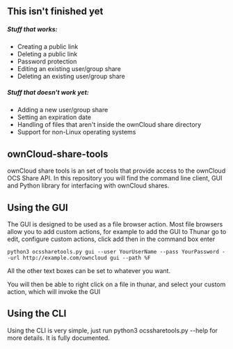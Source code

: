 ## This isn't finished yet
##### Stuff that works:
* Creating a public link
* Deleting a public link
* Password protection
* Editing an existing user/group share
* Deleting an existing user/group share

##### Stuff that doesn't work yet:
* Adding a new user/group share
* Setting an expiration date
* Handling of files that aren't inside the ownCloud share directory
* Support for non-Linux operating systems

## ownCloud-share-tools

ownCloud share tools is an set of tools that provide access to the ownCloud OCS Share API. In this repository you will find the command line client, GUI and Python library for interfacing with ownCloud shares.

## Using the GUI

The GUI is designed to be used as a file browser action. Most file browsers allow you to add custom actions, for example to add the GUI to Thunar go to edit, configure custom actions, click add then in the command box enter

`python3 ocssharetools.py gui --user YourUserName --pass YourPassword --url http://example.com/owncloud gui --path %F`

All the other text boxes can be set to whatever you want.

You will then be able to right click on a file in thunar, and select your custom action, which will invoke the GUI

## Using the CLI
Using the CLI is very simple, just run python3 ocssharetools.py --help for more details. It is fully documented.
